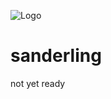 
![Logo](https://raw.githubusercontent.com/elmar-chen/sanderling/master/sanderling-logo.png)
# sanderling
not yet ready
